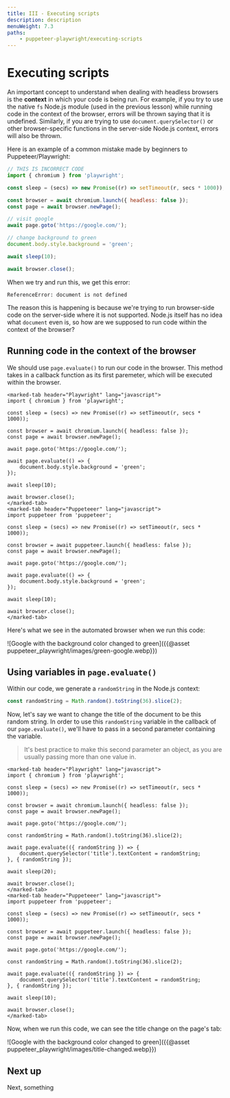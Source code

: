 ```yaml
---
title: III - Executing scripts
description: description
menuWeight: 7.3
paths:
    - puppeteer-playwright/executing-scripts
---
```


# [](#executing-scripts) Executing scripts

An important concept to understand when dealing with headless browsers is the **context** in which your code is being run. For example, if you try to use the native `fs` Node.js module (used in the previous lesson) while running code in the context of the browser, errors will be thrown saying that it is undefined. Similarly, if you are trying to use `document.querySelector()` or other browser-specific functions in the server-side Node.js context, errors will also be thrown.

Here is an example of a common mistake made by beginners to Puppeteer/Playwright:

```JavaScript
// THIS IS INCORRECT CODE
import { chromium } from 'playwright';

const sleep = (secs) => new Promise((r) => setTimeout(r, secs * 1000));

const browser = await chromium.launch({ headless: false });
const page = await browser.newPage();

// visit google
await page.goto('https://google.com/');

// change background to green
document.body.style.background = 'green';

await sleep(10);

await browser.close();
```

When we try and run this, we get this error:

```text
ReferenceError: document is not defined
```

The reason this is happening is because we're trying to run browser-side code on the server-side where it is not supported. Node.js itself has no idea what `document` even is, so how are we supposed to run code within the context of the browser?

## [](#running-in-browser-context) Running code in the context of the browser

We should use `page.evaluate()` to run our code in the browser. This method takes in a callback function as its first paremeter, which will be executed within the browser.

```marked-tabs
<marked-tab header="Playwright" lang="javascript">
import { chromium } from 'playwright';

const sleep = (secs) => new Promise((r) => setTimeout(r, secs * 1000));

const browser = await chromium.launch({ headless: false });
const page = await browser.newPage();

await page.goto('https://google.com/');

await page.evaluate(() => {
    document.body.style.background = 'green';
});

await sleep(10);

await browser.close();
</marked-tab>
<marked-tab header="Puppeteeer" lang="javascript">
import puppeteer from 'puppeteer';

const sleep = (secs) => new Promise((r) => setTimeout(r, secs * 1000));

const browser = await puppeteer.launch({ headless: false });
const page = await browser.newPage();

await page.goto('https://google.com/');

await page.evaluate(() => {
    document.body.style.background = 'green';
});

await sleep(10);

await browser.close();
</marked-tab>
```

Here's what we see in the automated browser when we run this code:

![Google with the background color changed to green]({{@asset puppeteer_playwright/images/green-google.webp}})

<!-- passing variables to page.evaluate -->

## [](#using-variables-in-page-evaluate) Using variables in `page.evaluate()`

Within our code, we generate a `randomString` in the Node.js context:

```JavaScript
const randomString = Math.random().toString(36).slice(2);
```

Now, let's say we want to change the title of the document to be this random string. In order to use this `randomString` variable in the callback of our `page.evaluate()`, we'll have to pass in a second parameter containing the variable.

> It's best practice to make this second parameter an object, as you are usually passing more than one value in.

```marked-tabs
<marked-tab header="Playwright" lang="javascript">
import { chromium } from 'playwright';

const sleep = (secs) => new Promise((r) => setTimeout(r, secs * 1000));

const browser = await chromium.launch({ headless: false });
const page = await browser.newPage();

await page.goto('https://google.com/');

const randomString = Math.random().toString(36).slice(2);

await page.evaluate(({ randomString }) => {
    document.querySelector('title').textContent = randomString;
}, { randomString });

await sleep(20);

await browser.close();
</marked-tab>
<marked-tab header="Puppeteeer" lang="javascript">
import puppeteer from 'puppeteer';

const sleep = (secs) => new Promise((r) => setTimeout(r, secs * 1000));

const browser = await puppeteer.launch({ headless: false });
const page = await browser.newPage();

await page.goto('https://google.com/');

const randomString = Math.random().toString(36).slice(2);

await page.evaluate(({ randomString }) => {
    document.querySelector('title').textContent = randomString;
}, { randomString });

await sleep(10);

await browser.close();
</marked-tab>
```

Now, when we run this code, we can see the title change on the page's tab:

![Google with the background color changed to green]({{@asset puppeteer_playwright/images/title-changed.webp}})

## [](#next) Next up

Next, something

<!-- next lessons, talk about 1. running code in the context of the browser -> simple filter algorithm running in page.eval then another running in the context of Node.js, 2. Collecting data, 3. browser contexts, 4. parsing with cheerio instead, 5. setting up proxies with puppeteer. -->
